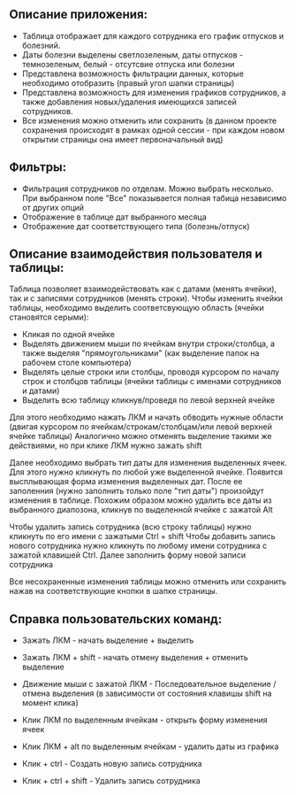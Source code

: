 ## Описание приложения:
  - Таблица отображает для каждого сотрудника его график отпусков и болезний.
  - Даты болезни выделены светлозеленым, даты отпусков - темнозеленым, белый - отсутсвие отпуска или болезни
  - Представлена возможность фильтрации данных, которые необходимо отобразить (правый угол шапки страницы)
  - Представлена возможность для изменения графиков сотрудников, а также добавления новых/удаления имеющихся записей сотрудников.
  - Все изменения можно отменить или сохранить (в данном проекте сохранения происходят в рамках одной сессии - при каждом новом открытии страницы она имеет первоначальный вид)


## Фильтры:
  - Фильтрация сотрудников по отделам. Можно выбрать несколько. При выбранном поле "Все" показывается полная табица независимо от других опций
  - Отображение в таблице дат выбранного месяца
  - Отображение дат соответствующего типа (болезнь/отпуск)

## Описание взаимодействия пользователя и таблицы:
Таблица позволяет взаимодействовать как с датами (менять ячейки), так и с записями сотрудников (менять строки).
Чтобы изменить ячейки таблицы, необходимо выделить соответсвующую область (ячейки становятся серыми):
  - Кликая по одной ячейке
  - Выделять движением мыши по ячейкам внутри строки/столбца, а также выделяя "прямоугольниками" (как выделение папок на рабочем столе компьютера)
  - Выделять целые строки или столбцы, проводя курсором по началу строк и столбцов таблицы (ячейки таблицы с именами сотрудников и датами)
  - Выделить всю таблицу кликнув/проведя по левой верхней ячейке

Для этого необходимо нажать ЛКМ и начать обводить нужные области (двигая курсором по ячейкам/строкам/столбцам/или левой верхней ячейке таблицы)
Аналогично можно отменять выделение такими же действиями, но при клике ЛКМ нужно зажать shift

Далее необходимо выбрать тип даты для изменения выделенных ячеек. Для этого нужно кликнуть по любой уже выделенной ячейке. Появится высплывающая форма изменения выделенных дат. После ее заполенния (нужно заполнить только поле "тип даты") произойдут изменения в таблице.
Похожим образом можно удалить все даты из выбранного диапозона, кликнув по выделенной ячейке с зажатой Alt

Чтобы удалить запись сотрудника (всю строку таблицы) нужно кликнуть по его имени с зажатыми Ctrl + shift
Чтобы добавить запись нового сотрудника нужно кликнуть по любому имени сотрудника с зажатой клавишей Ctrl. Далее заполнить форму новой записи сотрудника

Все несохраненные изменения таблицы можно отменить или сохранить нажав на соответствующие кнопки в шапке страницы.

## Справка пользовательских команд:
  - Зажать ЛКМ                              - начать выделение + выделить 
  - Зажать ЛКМ + shift                      - начать отмену выделения + отменить выделение
  - Движение мыши с зажатой ЛКМ             - Последовательное выделение / отмена выделения (в зависимости от состояния клавишы shift на момент клика)
  - Клик ЛКМ       по выделенным ячейкам    - открыть форму изменения ячеек 
  - Клик ЛКМ + alt по выделенным ячейкам    - удалить даты из графика

  - Клик + ctrl                             - Создать новую запись сотрудника
  - Клик + ctrl + shift                     - Удалить запись сотрудника
  
